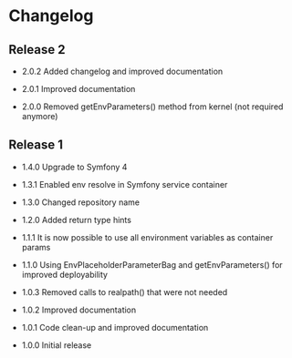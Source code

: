 Changelog
=========

Release 2
---------

* 2.0.2 Added changelog and improved documentation

* 2.0.1 Improved documentation

* 2.0.0 Removed getEnvParameters() method from kernel (not required anymore)

Release 1
---------

* 1.4.0 Upgrade to Symfony 4

* 1.3.1 Enabled env resolve in Symfony service container

* 1.3.0 Changed repository name

* 1.2.0 Added return type hints

* 1.1.1 It is now possible to use all environment variables as container params

* 1.1.0 Using EnvPlaceholderParameterBag and getEnvParameters() for improved deployability

* 1.0.3 Removed calls to realpath() that were not needed

* 1.0.2 Improved documentation

* 1.0.1 Code clean-up and improved documentation

* 1.0.0 Initial release